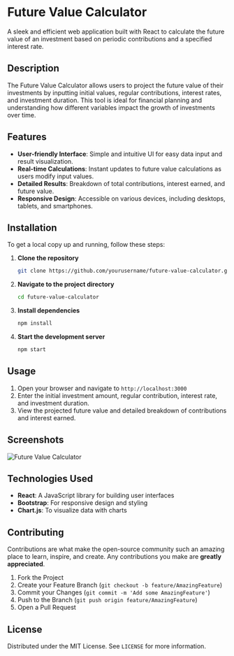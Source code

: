# Future Value Calculator

A sleek and efficient web application built with React to calculate the future value of an investment based on periodic contributions and a specified interest rate.

## Description

The Future Value Calculator allows users to project the future value of their investments by inputting initial values, regular contributions, interest rates, and investment duration. This tool is ideal for financial planning and understanding how different variables impact the growth of investments over time.

## Features

- **User-friendly Interface**: Simple and intuitive UI for easy data input and result visualization.
- **Real-time Calculations**: Instant updates to future value calculations as users modify input values.
- **Detailed Results**: Breakdown of total contributions, interest earned, and future value.
- **Responsive Design**: Accessible on various devices, including desktops, tablets, and smartphones.

## Installation

To get a local copy up and running, follow these steps:

1. **Clone the repository**
    ```bash
    git clone https://github.com/yourusername/future-value-calculator.git
    ```

2. **Navigate to the project directory**
    ```bash
    cd future-value-calculator
    ```

3. **Install dependencies**
    ```bash
    npm install
    ```

4. **Start the development server**
    ```bash
    npm start
    ```

## Usage

1. Open your browser and navigate to `http://localhost:3000`
2. Enter the initial investment amount, regular contribution, interest rate, and investment duration.
3. View the projected future value and detailed breakdown of contributions and interest earned.

## Screenshots

![Future Value Calculator](./src/assets/FVAppImg.png)

## Technologies Used

- **React**: A JavaScript library for building user interfaces
- **Bootstrap**: For responsive design and styling
- **Chart.js**: To visualize data with charts

## Contributing

Contributions are what make the open-source community such an amazing place to learn, inspire, and create. Any contributions you make are **greatly appreciated**.

1. Fork the Project
2. Create your Feature Branch (`git checkout -b feature/AmazingFeature`)
3. Commit your Changes (`git commit -m 'Add some AmazingFeature'`)
4. Push to the Branch (`git push origin feature/AmazingFeature`)
5. Open a Pull Request

## License

Distributed under the MIT License. See `LICENSE` for more information.
